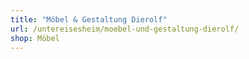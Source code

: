 ```yaml
---
title: "Möbel & Gestaltung Dierolf"
url: /untereisesheim/moebel-und-gestaltung-dierolf/
shop: Möbel
---
```

